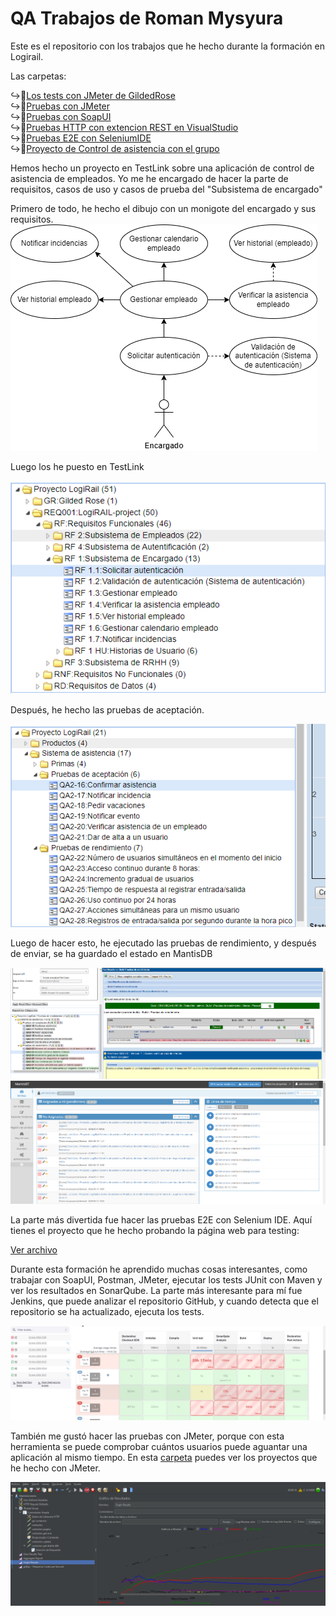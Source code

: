 # QA Trabajos de Roman Mysyura

Este es el repositorio con los trabajos que he hecho durante la formación en Logirail.

Las carpetas:

↪︎📁[Los tests con JMeter de GildedRose](https://github.com/RomanMysyura/GildedRoseQA-JUnit/tree/master/GildedRoseTestROMAN)  
↪︎📁[Pruebas con JMeter](https://github.com/RomanMysyura/GildedRoseQA-JUnit/tree/master/Apache%20JMETER)  
↪︎📁[Pruebas con SoapUI](https://github.com/RomanMysyura/GildedRoseQA-JUnit/tree/master/Proyectos%20SoapUI)  
↪︎📁[Pruebas HTTP con extencion REST en VisualStudio](https://github.com/RomanMysyura/GildedRoseQA-JUnit/tree/master/Pruebas%20HTTP%20con%20REST)  
↪︎📁[Pruebas E2E con SeleniumIDE](https://github.com/RomanMysyura/GildedRoseQA-JUnit/tree/master/Selenium%20IDE)  
↪︎📁[Proyecto de Control de asistencia con el grupo](https://github.com/RomanMysyura/GildedRoseQA-JUnit/tree/master/TestLink)  

Hemos hecho un proyecto en TestLink sobre una aplicación de control de asistencia de empleados. Yo me he encargado de hacer la parte de requisitos, casos de uso y casos de prueba del "Subsistema de encargado"

Primero de todo, he hecho el dibujo con un monigote del encargado y sus requisitos.
![Los requisitos que he echo](img/encargado.png)

Luego los he puesto en TestLink

![Los requisitos que he echo](img/Captura001.png)

Después, he hecho las pruebas de aceptación.

![Los pruebas de aceptacion](img/Captura002.png)

Luego de hacer esto, he ejecutado las pruebas de rendimiento, y después de enviar, se ha guardado el estado en MantisDB

![Los pruebas de aceptacion](img/Captura003.png)
![Los pruebas de aceptacion](img/Captura004.png)

La parte más divertida fue hacer las pruebas E2E con Selenium IDE. Aquí tienes el proyecto que he hecho probando la página web para testing:

[Ver archivo](https://github.com/RomanMysyura/GildedRoseQA-JUnit/blob/master/Selenium%20IDE/Pruebas%20E2E.side)

Durante esta formación he aprendido muchas cosas interesantes, como trabajar con SoapUI, Postman, JMeter, ejecutar los tests JUnit con Maven y ver los resultados en SonarQube. La parte más interesante para mí fue Jenkins, que puede analizar el repositorio GitHub, y cuando detecta que el repositorio se ha actualizado, ejecuta los tests.

![Img](img/Captura005.png)

También me gustó hacer las pruebas con JMeter, porque con esta herramienta se puede comprobar cuántos usuarios puede aguantar una aplicación al mismo tiempo. En esta [carpeta](https://github.com/RomanMysyura/GildedRoseQA-JUnit/tree/master/Apache%20JMETER) puedes ver los proyectos que he hecho con JMeter.

![Img](img/Captura006.png)